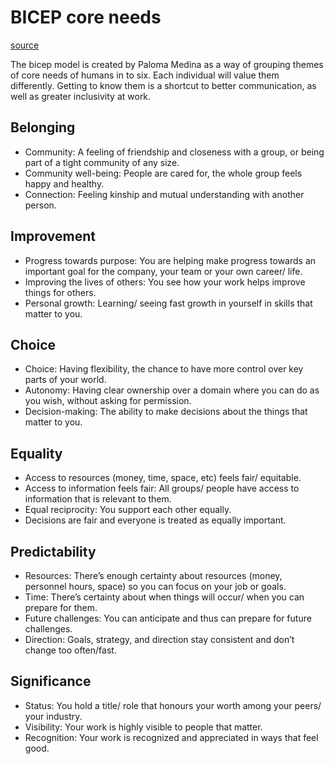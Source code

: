 # BICEP core needs

[source](https://www.palomamedina.com/biceps)

The bicep model is created by Paloma Medina as a way of grouping themes of core needs of humans in to six. Each individual will value them differently. Getting to know them is a shortcut to better communication, as well as greater inclusivity at work.

## Belonging

- Community: A feeling of friendship and closeness with a group, or being part of a tight community of any size.
- Community well-being: People are cared for, the whole group feels happy and healthy.
- Connection: Feeling kinship and mutual understanding with another person.

## Improvement

- Progress towards purpose: You are helping make progress towards an important goal for the company, your team or your own career/ life.
- Improving the lives of others: You see how your work helps improve things for others.
- Personal growth: Learning/ seeing fast growth in yourself in skills that matter to you.

## Choice

- Choice: Having flexibility, the chance to have more control over key parts of your world.
- Autonomy: Having clear ownership over a domain where you can do as you wish, without asking for permission.
- Decision-making: The ability to make decisions about the things that matter to you.

## Equality

- Access to resources (money, time, space, etc) feels fair/ equitable.
- Access to information feels fair: All groups/ people have access to information that is relevant to them.
- Equal reciprocity: You support each other equally.
- Decisions are fair and everyone is treated as equally important.

## Predictability

- Resources: There’s enough certainty about resources (money, personnel hours, space) so you can focus on your job or goals.
- Time: There’s certainty about when things will occur/ when you can prepare for them.
- Future challenges: You can anticipate and thus can prepare for future challenges.
- Direction: Goals, strategy, and direction stay consistent and don’t change too often/fast.

## Significance

- Status: You hold a title/ role that honours your worth among your peers/ your industry.
- Visibility: Your work is highly visible to people that matter.
- Recognition: Your work is recognized and appreciated in ways that feel good.
